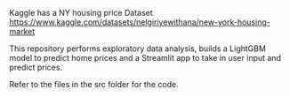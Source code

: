 Kaggle has a NY housing price Dataset https://www.kaggle.com/datasets/nelgiriyewithana/new-york-housing-market

This repository performs exploratory data analysis, builds a LightGBM model to predict home prices and a Streamlit app to take in user input and predict prices.

Refer to the files in the src folder for the code. 
